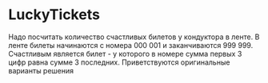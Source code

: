 # LuckyTickets
Надо посчитать количество счастливых билетов у кондуктора в ленте. В ленте билеты начинаются с номера 000 001 и заканчиваются 999 999. Счастливым является билет - у которого в номере сумма первых 3 цифр равна сумме 3 последних.
Приветствуются оригинальные варианты решения
